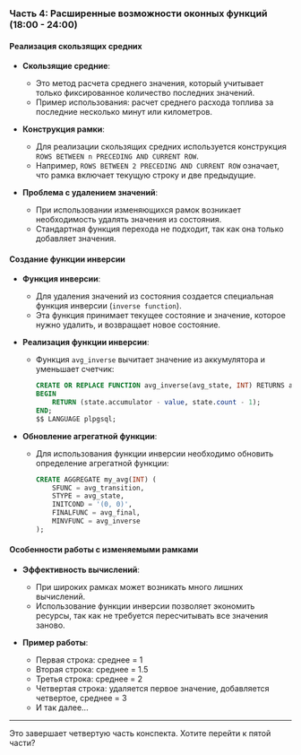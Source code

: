 ### Часть 4: Расширенные возможности оконных функций (18:00 - 24:00)

#### Реализация скользящих средних
- **Скользящие средние**:
  - Это метод расчета среднего значения, который учитывает только фиксированное количество последних значений.
  - Пример использования: расчет среднего расхода топлива за последние несколько минут или километров.

- **Конструкция рамки**:
  - Для реализации скользящих средних используется конструкция `ROWS BETWEEN n PRECEDING AND CURRENT ROW`.
  - Например, `ROWS BETWEEN 2 PRECEDING AND CURRENT ROW` означает, что рамка включает текущую строку и две предыдущие.

- **Проблема с удалением значений**:
  - При использовании изменяющихся рамок возникает необходимость удалять значения из состояния.
  - Стандартная функция перехода не подходит, так как она только добавляет значения.

#### Создание функции инверсии
- **Функция инверсии**:
  - Для удаления значений из состояния создается специальная функция инверсии (`inverse function`).
  - Эта функция принимает текущее состояние и значение, которое нужно удалить, и возвращает новое состояние.

- **Реализация функции инверсии**:
  - Функция `avg_inverse` вычитает значение из аккумулятора и уменьшает счетчик:
    ```sql
    CREATE OR REPLACE FUNCTION avg_inverse(avg_state, INT) RETURNS avg_state AS $$
    BEGIN
        RETURN (state.accumulator - value, state.count - 1);
    END;
    $$ LANGUAGE plpgsql;
    ```

- **Обновление агрегатной функции**:
  - Для использования функции инверсии необходимо обновить определение агрегатной функции:
    ```sql
    CREATE AGGREGATE my_avg(INT) (
        SFUNC = avg_transition,
        STYPE = avg_state,
        INITCOND = '(0, 0)',
        FINALFUNC = avg_final,
        MINVFUNC = avg_inverse
    );
    ```

#### Особенности работы с изменяемыми рамками
- **Эффективность вычислений**:
  - При широких рамках может возникать много лишних вычислений.
  - Использование функции инверсии позволяет экономить ресурсы, так как не требуется пересчитывать все значения заново.

- **Пример работы**:
  - Первая строка: среднее = 1
  - Вторая строка: среднее = 1.5
  - Третья строка: среднее = 2
  - Четвертая строка: удаляется первое значение, добавляется четвертое, среднее = 3
  - И так далее...

---

Это завершает четвертую часть конспекта. Хотите перейти к пятой части?